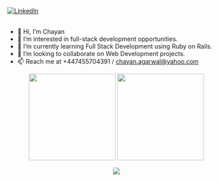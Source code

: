   
   <a href="https://www.linkedin.com/in/chayanagarwal">
        <img align="center" alt="LinkedIn" src="https://img.shields.io/badge/linkedin-%230077B5.svg?style=for-the-badge&logo=linkedin&logoColor=white"/>
    </a><br /><br />
    
- 👋 Hi, I’m Chayan
- 👀 I’m interested in full-stack development opportunities.
- 🌱 I’m currently learning Full Stack Development using Ruby on Rails.
- 💞️ I’m looking to collaborate on Web Development projects.
- 📫 Reach me at +447455704391 / chayan.agarwal@yahoo.com

<div align="center">
<img src="https://github-readme-stats.vercel.app/api/top-langs/?username=chayan2307&theme=radical&title_color=Red&text_color=Blue" height="200">
  <img src="https://github-readme-stats.vercel.app/api?username=chayan2307&show_icons=true&theme=radical&title_color=Red&text_color=Blue&icon_color=Red" height="200">
</div>

<p align="center">
  <img src="https://visitor-badge.laobi.icu/badge?page_id=chayan2307" id="counter">
</p>

<!---
chayan2307/chayan2307 is a ✨ special ✨ repository because its `README.md` (this file) appears on your GitHub profile.
You can click the Preview link to take a look at your changes.
--->
